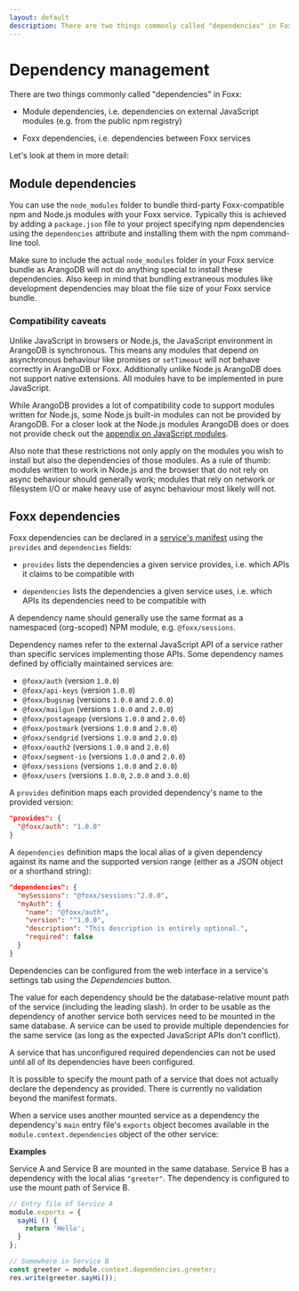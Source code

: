 ```yaml
---
layout: default
description: There are two things commonly called "dependencies" in Foxx
---
```

Dependency management
=====================

There are two things commonly called "dependencies" in Foxx:

* Module dependencies, i.e. dependencies on external JavaScript modules (e.g. from the public npm registry)

* Foxx dependencies, i.e. dependencies between Foxx services

Let's look at them in more detail:

Module dependencies
-------------------

You can use the `node_modules` folder to bundle third-party Foxx-compatible npm and Node.js modules with your Foxx service. Typically this is achieved by adding a `package.json` file to your project specifying npm dependencies using the `dependencies` attribute and installing them with the npm command-line tool.

Make sure to include the actual `node_modules` folder in your Foxx service bundle as ArangoDB will not do anything special to install these dependencies. Also keep in mind that bundling extraneous modules like development dependencies may bloat the file size of your Foxx service bundle.

### Compatibility caveats

Unlike JavaScript in browsers or Node.js, the JavaScript environment in ArangoDB is synchronous. This means any modules that depend on asynchronous behaviour like promises or `setTimeout` will not behave correctly in ArangoDB or Foxx. Additionally unlike Node.js ArangoDB does not support native extensions. All modules have to be implemented in pure JavaScript.

While ArangoDB provides a lot of compatibility code to support modules written for Node.js, some Node.js built-in modules can not be provided by ArangoDB. For a closer look at the Node.js modules ArangoDB does or does not provide check out the [appendix on JavaScript modules](appendix-java-script-modules.html).

Also note that these restrictions not only apply on the modules you wish to install but also the dependencies of those modules. As a rule of thumb: modules written to work in Node.js and the browser that do not rely on async behaviour should generally work; modules that rely on network or filesystem I/O or make heavy use of async behaviour most likely will not.

Foxx dependencies
-----------------

Foxx dependencies can be declared in a [service's manifest](foxx-manifest.html) using the `provides` and `dependencies` fields:

* `provides` lists the dependencies a given service provides, i.e. which APIs it claims to be compatible with

* `dependencies` lists the dependencies a given service uses, i.e. which APIs its dependencies need to be compatible with

A dependency name should generally use the same format as a namespaced (org-scoped) NPM module, e.g. `@foxx/sessions`.

Dependency names refer to the external JavaScript API of a service rather than specific services implementing those APIs. Some dependency names defined by officially maintained services are:

* `@foxx/auth` (version `1.0.0`)
* `@foxx/api-keys` (version `1.0.0`)
* `@foxx/bugsnag` (versions `1.0.0` and `2.0.0`)
* `@foxx/mailgun` (versions `1.0.0` and `2.0.0`)
* `@foxx/postageapp` (versions `1.0.0` and `2.0.0`)
* `@foxx/postmark` (versions `1.0.0` and `2.0.0`)
* `@foxx/sendgrid` (versions `1.0.0` and `2.0.0`)
* `@foxx/oauth2` (versions `1.0.0` and `2.0.0`)
* `@foxx/segment-io` (versions `1.0.0` and `2.0.0`)
* `@foxx/sessions` (versions `1.0.0` and `2.0.0`)
* `@foxx/users` (versions `1.0.0`, `2.0.0` and `3.0.0`)

A `provides` definition maps each provided dependency's name to the provided version:

```json
"provides": {
  "@foxx/auth": "1.0.0"
}
```

A `dependencies` definition maps the local alias of a given dependency against its name and the supported version range (either as a JSON object or a shorthand string):

```json
"dependencies": {
  "mySessions": "@foxx/sessions:^2.0.0",
  "myAuth": {
    "name": "@foxx/auth",
    "version": "^1.0.0",
    "description": "This description is entirely optional.",
    "required": false
  }
}
```

Dependencies can be configured from the web interface in a service's settings tab using the *Dependencies* button.

<!-- TODO (Add link to relevant aardvark docs) -->

The value for each dependency should be the database-relative mount path of the service (including the leading slash). In order to be usable as the dependency of another service both services need to be mounted in the same database. A service can be used to provide multiple dependencies for the same service (as long as the expected JavaScript APIs don't conflict).

A service that has unconfigured required dependencies can not be used until all of its dependencies have been configured.

It is possible to specify the mount path of a service that does not actually declare the dependency as provided. There is currently no validation beyond the manifest formats.

When a service uses another mounted service as a dependency the dependency's `main` entry file's `exports` object becomes available in the `module.context.dependencies` object of the other service:

**Examples**

Service A and Service B are mounted in the same database.
Service B has a dependency with the local alias `"greeter"`.
The dependency is configured to use the mount path of Service B.

```js
// Entry file of Service A
module.exports = {
  sayHi () {
    return 'Hello';
  }
};

// Somewhere in Service B
const greeter = module.context.dependencies.greeter;
res.write(greeter.sayHi());
```
